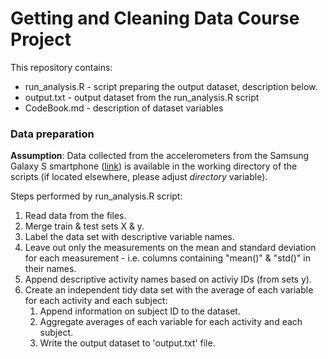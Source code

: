Getting and Cleaning Data Course Project
========================================

This repository contains:
* run_analysis.R - script preparing the output dataset, description below.
* output.txt - output dataset from the run_analysis.R script
* CodeBook.md - description of dataset variables

### Data preparation

**Assumption**: Data collected from the accelerometers from the Samsung Galaxy S smartphone ([link](https://d396qusza40orc.cloudfront.net/getdata%2Fprojectfiles%2FUCI%20HAR%20Dataset.zip))
is available in the working directory of the scripts (if located elsewhere, please adjust *directory* variable).

Steps performed by run_analysis.R script:

1. Read data from the files.
2. Merge train & test sets X & y.
3. Label the data set with descriptive variable names.
4. Leave out only the measurements on the mean and standard deviation for each measurement - i.e. columns containing "mean()" & "std()" in their names.
5. Append descriptive activity names based on activiy IDs (from sets y).
6. Create an independent tidy data set with the average of each variable for each activity and each subject:
   1. Append information on subject ID to the dataset.
   2. Aggregate averages of each variable for each activity and each subject.
   3. Write the output dataset to 'output.txt' file.
